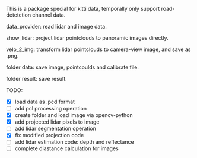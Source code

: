 This is a package special for kitti data, temporally only support road-detetction channel data.

data_provider:
	read lidar and image data.

show_lidar:
	project lidar pointclouds to panoramic images directly.

velo_2_img:
	transform lidar pointclouds to camera-view image, and save as .png.

folder data:
    save image, pointcoulds and calibrate file.

folder result:
    save result.

TODO:
- [x] load data as .pcd format
- [ ] add pcl processing operation
- [x] create folder and load image via opencv-python
- [x] add projected lidar pixels to image
- [ ] add lidar segmentation operation
- [x] fix modified projection code
- [ ] add lidar estimation code: depth and reflectance
- [ ] complete diastance calculation for images
